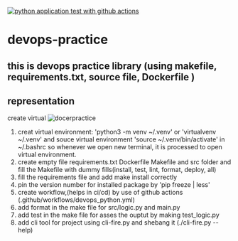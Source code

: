 [![python application test with github actions](https://github.com/Sgiriarun/devops-practice/actions/workflows/devops_python.yml/badge.svg)](https://github.com/Sgiriarun/devops-practice/actions/workflows/devops_python.yml)

# devops-practice
## this is devops practice library (using makefile, requirements.txt, source file, Dockerfile )
## representation 
create virtual 
![docerpractice](https://user-images.githubusercontent.com/38005622/193394734-291ff405-491e-4c70-b870-c6044ee95f0d.png)
1. creat virtual environment:
    'python3 -m venv ~/.venv' or 'virtualvenv ~/.venv'
    and souce virtual environment 'source ~/.venv/bin/activate' in ~/.bashrc 
    so whenever we open new terminal, it is processed to open virtual environment.
2. create empty file requirements.txt Dockerfile Makefile and src folder and fill the Makefile with 
    dummy fills(install, test, lint, format, deploy, all)
3. fill the requirements file and add make install correctly 
4. pin the version number for installed package by 'pip freeze | less'
5. create workflow,(helps in ci/cd) by use of github actions (.github/workflows/devops_python.yml)
6. add format in the make file for src/logic.py and main.py
7. add test in the make file for asses the ouptut by making test_logic.py
8. add cli tool for project using cli-fire.py and shebang it (./cli-fire.py --help)


